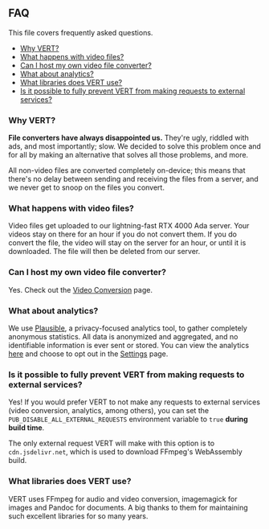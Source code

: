 ## FAQ

This file covers frequently asked questions.

- [Why VERT?](#why-vert)
- [What happens with video files?](#what-happens-with-video-files)
- [Can I host my own video file converter?](#can-i-host-my-own-video-file-converter)
- [What about analytics?](#what-about-analytics)
- [What libraries does VERT use?](#what-libraries-does-vert-use)
- [Is it possible to fully prevent VERT from making requests to external services?](#is-it-possible-to-fully-prevent-vert-from-making-requests-to-external-services)

### Why VERT?

**File converters have always disappointed us.** They're ugly, riddled with ads, and most importantly; slow. We decided to solve this problem once and for all by making an alternative that solves all those problems, and more.

All non-video files are converted completely on-device; this means that there's no delay between sending and receiving the files from a server, and we never get to snoop on the files you convert.

### What happens with video files?

Video files get uploaded to our lightning-fast RTX 4000 Ada server. Your videos stay on there for an hour if you do not convert them. If you do convert the file, the video will stay on the server for an hour, or until it is downloaded. The file will then be deleted from our server.

### Can I host my own video file converter?

Yes. Check out the [Video Conversion](./VIDEO_CONVERSION.md) page.

### What about analytics?

We use [Plausible](https://plausible.io/privacy-focused-web-analytics), a privacy-focused analytics tool, to gather completely anonymous statistics. All data is anonymized and aggregated, and no identifiable information is ever sent or stored. You can view the analytics [here](https://ats.vert.sh/vert.sh) and choose to opt out in the [Settings](https://vert.sh/settings/) page.

### Is it possible to fully prevent VERT from making requests to external services?

Yes! If you would prefer VERT to not make any requests to external services (video conversion, analytics, among others), you can set the `PUB_DISABLE_ALL_EXTERNAL_REQUESTS` environment variable to `true` **during build time**.

The only external request VERT will make with this option is to `cdn.jsdelivr.net`, which is used to download FFmpeg's WebAssembly build.

### What libraries does VERT use?
VERT uses FFmpeg for audio and video conversion, imagemagick for images and Pandoc for documents. A big thanks to them for maintaining such excellent libraries for so many years.